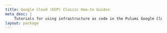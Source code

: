 ```yaml
---
title: Google Cloud (GCP) Classic How-to Guides
meta_desc: |
    Tutorials for using infrastructure as code in the Pulumi Google Cloud (GCP) Classic package
layout: package
---
```

